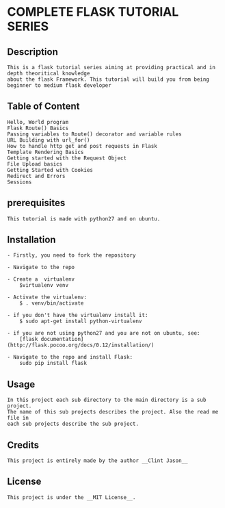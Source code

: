 # COMPLETE FLASK TUTORIAL SERIES

## Description
	This is a flask tutorial series aiming at providing practical and in depth theoritical knowledge
	about the flask Framework. This tutorial will build you from being beginner to medium flask developer

## Table of Content
	Hello, World program
	Flask Route() Basics
	Passing variables to Route() decorator and variable rules
	URL Building with url_for()
	How to handle http get and post requests in Flask
	Template Rendering Basics
	Getting started with the Request Object
	File Upload basics
	Getting Started with Cookies
	Redirect and Errors
	Sessions

## prerequisites
	This tutorial is made with python27 and on ubuntu.

## Installation
	- Firstly, you need to fork the repository
	
	- Navigate to the repo
	
	- Create a  virtualenv
		$virtualenv venv
	
	- Activate the virtualenv:
		$ . venv/bin/activate
	
	- if you don't have the virtualenv install it:
		$ sudo apt-get install python-virtualenv

	- if you are not using python27 and you are not on ubuntu, see:
		[flask documentation](http://flask.pocoo.org/docs/0.12/installation/)  
	
	- Navigate to the repo and install Flask:
		sudo pip install flask

## Usage
	In this project each sub directory to the main directory is a sub project.
	The name of this sub projects describes the project. Also the read me file in
	each sub projects describe the sub project.

## Credits
	This project is entirely made by the author __Clint Jason__

## License
	This project is under the __MIT License__.
